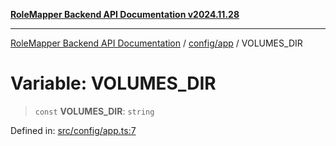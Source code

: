 [**RoleMapper Backend API Documentation v2024.11.28**](../../../README.md)

***

[RoleMapper Backend API Documentation](../../../modules.md) / [config/app](../README.md) / VOLUMES\_DIR

# Variable: VOLUMES\_DIR

> `const` **VOLUMES\_DIR**: `string`

Defined in: [src/config/app.ts:7](https://github.com/FlowCraft-AG/RoleMapper/blob/d09e0a221a0891128652190f77e15989426161d8/backend/src/config/app.ts#L7)
